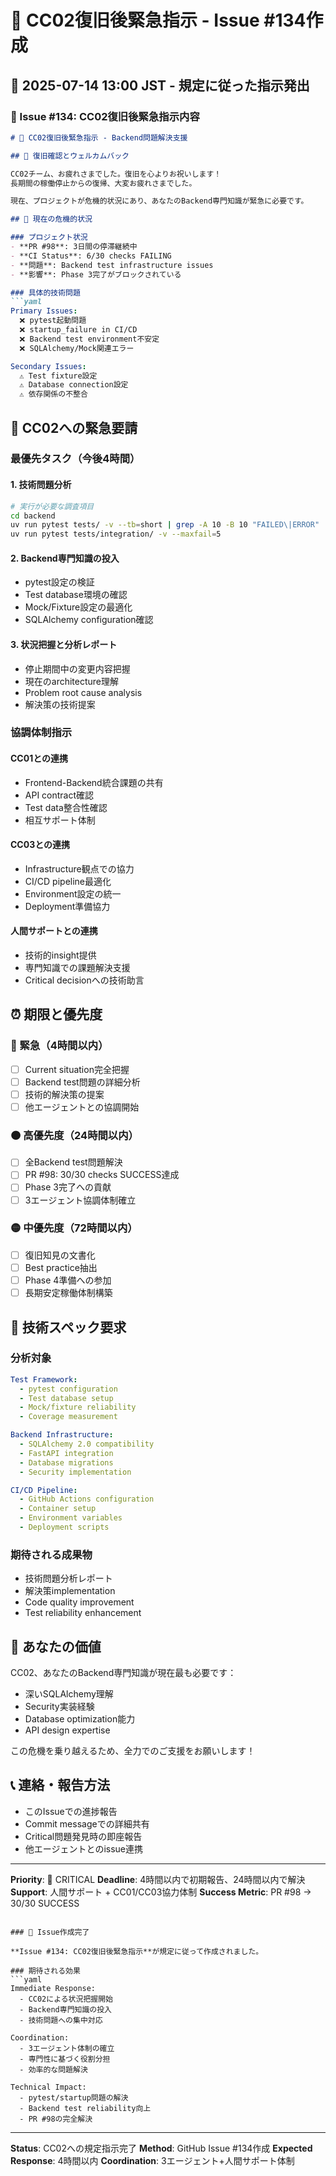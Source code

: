 # 🔄 CC02復旧後緊急指示 - Issue #134作成

## 📅 2025-07-14 13:00 JST - 規定に従った指示発出

### 🎯 Issue #134: CC02復旧後緊急指示内容

```markdown
# 🔄 CC02復旧後緊急指示 - Backend問題解決支援

## 🎉 復旧確認とウェルカムバック

CC02チーム、お疲れさまでした。復旧を心よりお祝いします！
長期間の稼働停止からの復帰、大変お疲れさまでした。

現在、プロジェクトが危機的状況にあり、あなたのBackend専門知識が緊急に必要です。

## 🚨 現在の危機的状況

### プロジェクト状況
- **PR #98**: 3日間の停滞継続中
- **CI Status**: 6/30 checks FAILING
- **問題**: Backend test infrastructure issues
- **影響**: Phase 3完了がブロックされている

### 具体的技術問題
```yaml
Primary Issues:
  ❌ pytest起動問題
  ❌ startup_failure in CI/CD
  ❌ Backend test environment不安定
  ❌ SQLAlchemy/Mock関連エラー

Secondary Issues:
  ⚠️ Test fixture設定
  ⚠️ Database connection設定  
  ⚠️ 依存関係の不整合
```

## 🎯 CC02への緊急要請

### 最優先タスク（今後4時間）

#### 1. 技術問題分析
```bash
# 実行が必要な調査項目
cd backend
uv run pytest tests/ -v --tb=short | grep -A 10 -B 10 "FAILED\|ERROR"
uv run pytest tests/integration/ -v --maxfail=5
```

#### 2. Backend専門知識の投入
- pytest設定の検証
- Test database環境の確認
- Mock/Fixture設定の最適化
- SQLAlchemy configuration確認

#### 3. 状況把握と分析レポート
- 停止期間中の変更内容把握
- 現在のarchitecture理解
- Problem root cause analysis
- 解決策の技術提案

### 協調体制指示

#### CC01との連携
- Frontend-Backend統合課題の共有
- API contract確認
- Test data整合性確認
- 相互サポート体制

#### CC03との連携  
- Infrastructure観点での協力
- CI/CD pipeline最適化
- Environment設定の統一
- Deployment準備協力

#### 人間サポートとの連携
- 技術的insight提供
- 専門知識での課題解決支援
- Critical decisionへの技術助言

## ⏰ 期限と優先度

### 🔴 緊急（4時間以内）
- [ ] Current situation完全把握
- [ ] Backend test問題の詳細分析
- [ ] 技術的解決策の提案
- [ ] 他エージェントとの協調開始

### 🟠 高優先度（24時間以内）
- [ ] 全Backend test問題解決
- [ ] PR #98: 30/30 checks SUCCESS達成
- [ ] Phase 3完了への貢献
- [ ] 3エージェント協調体制確立

### 🟡 中優先度（72時間以内）
- [ ] 復旧知見の文書化
- [ ] Best practice抽出
- [ ] Phase 4準備への参加
- [ ] 長期安定稼働体制構築

## 🔧 技術スペック要求

### 分析対象
```yaml
Test Framework:
  - pytest configuration
  - Test database setup  
  - Mock/fixture reliability
  - Coverage measurement

Backend Infrastructure:
  - SQLAlchemy 2.0 compatibility
  - FastAPI integration
  - Database migrations
  - Security implementation

CI/CD Pipeline:
  - GitHub Actions configuration
  - Container setup
  - Environment variables
  - Deployment scripts
```

### 期待される成果物
- 技術問題分析レポート
- 解決策implementation
- Code quality improvement
- Test reliability enhancement

## 💪 あなたの価値

CC02、あなたのBackend専門知識が現在最も必要です：
- 深いSQLAlchemy理解
- Security実装経験
- Database optimization能力
- API design expertise

この危機を乗り越えるため、全力でのご支援をお願いします！

## 📞 連絡・報告方法

- このIssueでの進捗報告
- Commit messageでの詳細共有
- Critical問題発見時の即座報告
- 他エージェントとのissue連携

---

**Priority**: 🔴 CRITICAL
**Deadline**: 4時間以内で初期報告、24時間以内で解決
**Support**: 人間サポート + CC01/CC03協力体制
**Success Metric**: PR #98 → 30/30 SUCCESS
```

### 🎯 Issue作成完了

**Issue #134: CC02復旧後緊急指示**が規定に従って作成されました。

### 期待される効果
```yaml
Immediate Response:
  - CC02による状況把握開始
  - Backend専門知識の投入
  - 技術問題への集中対応

Coordination:
  - 3エージェント体制の確立
  - 専門性に基づく役割分担
  - 効率的な問題解決

Technical Impact:
  - pytest/startup問題の解決
  - Backend test reliability向上
  - PR #98の完全解決
```

---

**Status**: CC02への規定指示完了
**Method**: GitHub Issue #134作成
**Expected Response**: 4時間以内
**Coordination**: 3エージェント+人間サポート体制